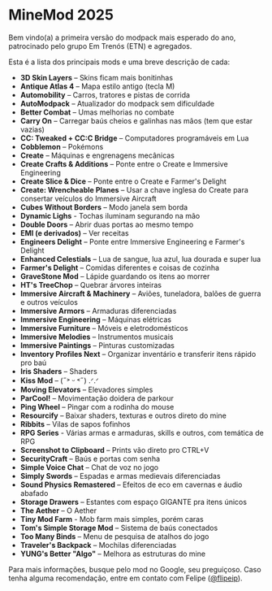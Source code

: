 # MineMod 2025

Bem vindo(a) a primeira versão do modpack mais esperado do ano, patrocinado pelo
grupo Em Trenós (ETN) e agregados.

Esta é a lista dos principais mods e uma breve descrição de cada:

- **3D Skin Layers** – Skins ficam mais bonitinhas
- **Antique Atlas 4** – Mapa estilo antigo (tecla M)
- **Automobility** – Carros, tratores e pistas de corrida
- **AutoModpack** – Atualizador do modpack sem dificuldade
- **Better Combat** – Umas melhorias no combate
- **Carry On** – Carregar baús cheios e galinhas nas mãos (tem que estar vazias)
- **CC: Tweaked + CC:C Bridge** – Computadores programáveis em Lua
- **Cobblemon** – Pokémons
- **Create** – Máquinas e engrenagens mecânicas
- **Create Crafts & Additions** – Ponte entre o Create e Immersive Engineering
- **Create Slice & Dice** – Ponte entre o Create e Farmer's Delight
- **Create: Wrencheable Planes** – Usar a chave inglesa do Create para consertar veículos do Immersive Aircraft
- **Cubes Without Borders** – Modo janela sem borda
- **Dynamic Lighs** - Tochas iluminam segurando na mão
- **Double Doors** – Abrir duas portas ao mesmo tempo
- **EMI (e derivados)** – Ver receitas
- **Engineers Delight** – Ponte entre Immersive Engineering e Farmer's Delight
- **Enhanced Celestials** – Lua de sangue, lua azul, lua dourada e super lua
- **Farmer's Delight** – Comidas diferentes e coisas de cozinha
- **GraveStone Mod** – Lápide guardando os itens ao morrer
- **HT's TreeChop** – Quebrar árvores inteiras
- **Immersive Aircraft & Machinery** – Aviões, tuneladora, balões de guerra e outros veículos
- **Immersive Armors** – Armaduras diferenciadas
- **Immersive Engineering** – Máquinas elétricas
- **Immersive Furniture** – Móveis e eletrodomésticos
- **Immersive Melodies** – Instrumentos musicais
- **Immersive Paintings** – Pinturas customizadas
- **Inventory Profiles Next** – Organizar inventário e transferir itens rápido pro baú
- **Iris Shaders** – Shaders
- **Kiss Mod** – (˶˃ ᵕ ˂˶) .ᐟ.ᐟ
- **Moving Elevators** – Elevadores simples
- **ParCool!** – Movimentação doidera de parkour
- **Ping Wheel** – Pingar com a rodinha do mouse
- **Resourcify** – Baixar shaders, texturas e outros direto do mine
- **Ribbits** – Vilas de sapos fofinhos
- **RPG Series** - Várias armas e armaduras, skills e outros, com temática de RPG
- **Screenshot to Clipboard** – Prints vão direto pro CTRL+V
- **SecurityCraft** – Baús e portas com senha
- **Simple Voice Chat** – Chat de voz no jogo
- **Simply Swords** – Espadas e armas medievais diferenciadas
- **Sound Physics Remastered** – Efeitos de eco em cavernas e áudio abafado
- **Storage Drawers** – Estantes com espaço GIGANTE pra itens únicos
- **The Aether** – O Aether
- **Tiny Mod Farm** - Mob farm mais simples, porém caras
- **Tom's Simple Storage Mod** – Sistema de baús conectados
- **Too Many Binds** – Menu de pesquisa de atalhos do jogo
- **Traveler's Backpack** – Mochilas diferenciadas
- **YUNG's Better "Algo"** – Melhora as estruturas do mine

Para mais informações, busque pelo mod no Google, seu preguiçoso.
Caso tenha alguma recomendação, entre em contato com Felipe ([@flipeip](https://discordapp.com/users/579738677203304464/)).